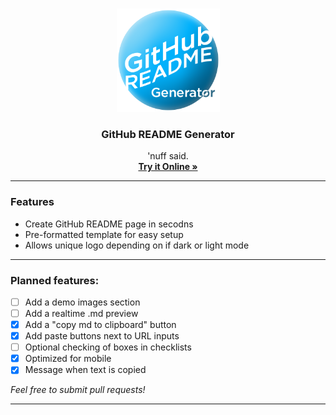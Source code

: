 <br>

<p align="center">
 <img src="https://github.com/ssambender/GhRM-Generator/blob/main/GhRM.png?raw=true" alt="GitHub README Generator Logo" height="165">
</p>

<h3 align="center">GitHub README Generator</h3>

<p align="center">
'nuff said.
 <br>
 <a href="https://ssambender.github.io/GhRM-Generator/"><strong>Try it Online »</strong></a>
</p>

___

### Features
- Create GitHub README page in secodns
- Pre-formatted template for easy setup
- Allows unique logo depending on if dark or light mode

---


### Planned features:
- [ ] Add a demo images section
- [ ] Add a realtime .md preview
- [X] Add a "copy md to clipboard" button
- [X] Add paste buttons next to URL inputs
- [ ] Optional checking of boxes in checklists
- [X] Optimized for mobile
- [X] Message when text is copied

_Feel free to submit pull requests!_

---

